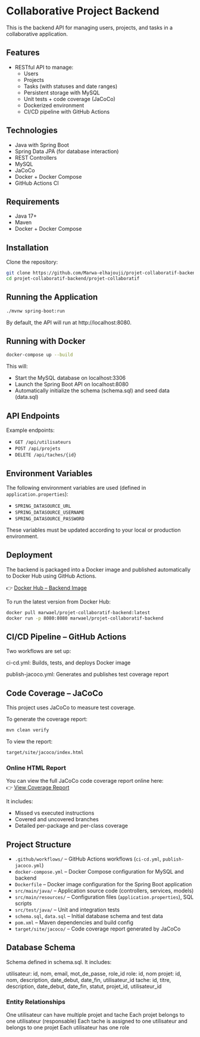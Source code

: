 # Collaborative Project Backend

This is the backend API for managing users, projects, and tasks in a collaborative application.

## Features

- RESTful API to manage:
  - Users
  - Projects
  - Tasks (with statuses and date ranges)
  - Persistent storage with MySQL
  - Unit tests + code coverage (JaCoCo)
  - Dockerized environment
  - CI/CD pipeline with GitHub Actions

## Technologies

- Java with Spring Boot
- Spring Data JPA (for database interaction)
- REST Controllers
- MySQL
- JaCoCo
- Docker + Docker Compose
- GitHub Actions CI

## Requirements

- Java 17+
- Maven 
- Docker + Docker Compose

## Installation

Clone the repository:

```bash
git clone https://github.com/Marwa-elhajouji/projet-collaboratif-backend.git
cd projet-collaboratif-backend/projet-collaboratif
```

## Running the Application
```bash
./mvnw spring-boot:run
```
By default, the API will run at http://localhost:8080.

## Running with Docker

```bash
docker-compose up --build
```

This will:

- Start the MySQL database on localhost:3306
- Launch the Spring Boot API on localhost:8080
- Automatically initialize the schema (schema.sql) and seed data (data.sql)

## API Endpoints

Example endpoints:

- `GET /api/utilisateurs`
- `POST /api/projets`
- `DELETE /api/taches/{id}`

## Environment Variables

The following environment variables are used (defined in `application.properties`):

- `SPRING_DATASOURCE_URL`
- `SPRING_DATASOURCE_USERNAME`
- `SPRING_DATASOURCE_PASSWORD`

 These variables must be updated according to your local or production environment.

## Deployment

The backend is packaged into a Docker image and published automatically to Docker Hub using GitHub Actions.

👉 [Docker Hub – Backend Image](https://hub.docker.com/r/marwael/projet-collaboratif-backend)

To run the latest version from Docker Hub:

```bash
docker pull marwael/projet-collaboratif-backend:latest
docker run -p 8080:8080 marwael/projet-collaboratif-backend
```  

## CI/CD Pipeline – GitHub Actions

Two workflows are set up:

ci-cd.yml: Builds, tests, and deploys Docker image

publish-jacoco.yml: Generates and publishes test coverage report


## Code Coverage – JaCoCo

This project uses JaCoCo to measure test coverage.

To generate the coverage report:

```bash
mvn clean verify
```

To view the report:

```bash
target/site/jacoco/index.html
```

### Online HTML Report

You can view the full JaCoCo code coverage report online here:  
👉 [View Coverage Report](https://marwa-elhajouji.github.io/projet-collaboratif-backend/)

It includes:
- Missed vs executed instructions
- Covered and uncovered branches
- Detailed per-package and per-class coverage

## Project Structure

- `.github/workflows/` – GitHub Actions workflows (`ci-cd.yml`, `publish-jacoco.yml`)
- `docker-compose.yml` – Docker Compose configuration for MySQL and backend
- `Dockerfile` – Docker image configuration for the Spring Boot application
- `src/main/java/` – Application source code (controllers, services, models)
- `src/main/resources/` – Configuration files (`application.properties`), SQL scripts
- `src/test/java/` – Unit and integration tests
- `schema.sql`, `data.sql` – Initial database schema and test data
- `pom.xml` – Maven dependencies and build config
- `target/site/jacoco/` – Code coverage report generated by JaCoCo

## Database Schema

Schema defined in schema.sql. It includes:

utilisateur: id, nom, email, mot_de_passe, role_id
role: id, nom
projet: id, nom, description, date_debut, date_fin, utilisateur_id
tache: id, titre, description, date_debut, date_fin, statut, projet_id, utilisateur_id

### Entity Relationships

One utilisateur can have multiple projet and tache
Each projet belongs to one utilisateur (responsable)
Each tache is assigned to one utilisateur and belongs to one projet
Each utilisateur has one role



